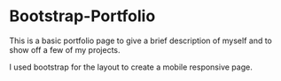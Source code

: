 # Bootstrap-Portfolio

This is a basic portfolio page to give a brief description of myself and to show off a few of my projects.

I used bootstrap for the layout to create a mobile responsive page.